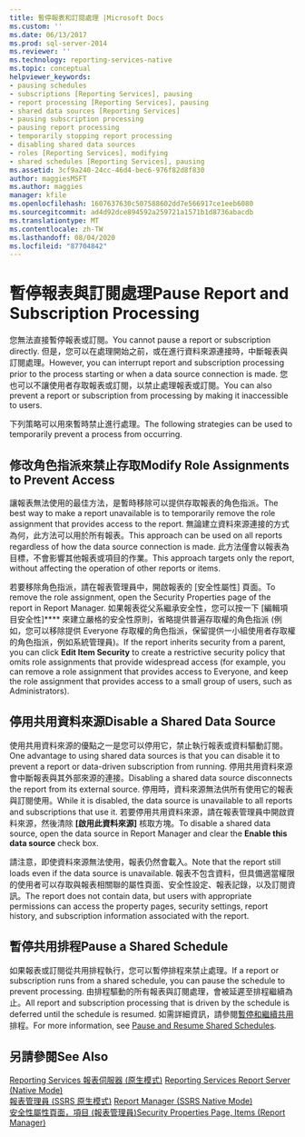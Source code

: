 ```yaml
---
title: 暫停報表和訂閱處理 |Microsoft Docs
ms.custom: ''
ms.date: 06/13/2017
ms.prod: sql-server-2014
ms.reviewer: ''
ms.technology: reporting-services-native
ms.topic: conceptual
helpviewer_keywords:
- pausing schedules
- subscriptions [Reporting Services], pausing
- report processing [Reporting Services], pausing
- shared data sources [Reporting Services]
- pausing subscription processing
- pausing report processing
- temporarily stopping report processing
- disabling shared data sources
- roles [Reporting Services], modifying
- shared schedules [Reporting Services], pausing
ms.assetid: 3cf9a240-24cc-46d4-bec6-976f82d8f830
author: maggiesMSFT
ms.author: maggies
manager: kfile
ms.openlocfilehash: 1607637630c507588602dd7e566917ce1eeb6080
ms.sourcegitcommit: ad4d92dce894592a259721a1571b1d8736abacdb
ms.translationtype: MT
ms.contentlocale: zh-TW
ms.lasthandoff: 08/04/2020
ms.locfileid: "87704842"
---
```

# <a name="pause-report-and-subscription-processing"></a><span data-ttu-id="95a58-102">暫停報表與訂閱處理</span><span class="sxs-lookup"><span data-stu-id="95a58-102">Pause Report and Subscription Processing</span></span>
  <span data-ttu-id="95a58-103">您無法直接暫停報表或訂閱。</span><span class="sxs-lookup"><span data-stu-id="95a58-103">You cannot pause a report or subscription directly.</span></span> <span data-ttu-id="95a58-104">但是，您可以在處理開始之前，或在進行資料來源連接時，中斷報表與訂閱處理。</span><span class="sxs-lookup"><span data-stu-id="95a58-104">However, you can interrupt report and subscription processing prior to the process starting or when a data source connection is made.</span></span> <span data-ttu-id="95a58-105">您也可以不讓使用者存取報表或訂閱，以禁止處理報表或訂閱。</span><span class="sxs-lookup"><span data-stu-id="95a58-105">You can also prevent a report or subscription from processing by making it inaccessible to users.</span></span>  
  
 <span data-ttu-id="95a58-106">下列策略可以用來暫時禁止進行處理。</span><span class="sxs-lookup"><span data-stu-id="95a58-106">The following strategies can be used to temporarily prevent a process from occurring.</span></span>  
  
## <a name="modify-role-assignments-to-prevent-access"></a><span data-ttu-id="95a58-107">修改角色指派來禁止存取</span><span class="sxs-lookup"><span data-stu-id="95a58-107">Modify Role Assignments to Prevent Access</span></span>  
 <span data-ttu-id="95a58-108">讓報表無法使用的最佳方法，是暫時移除可以提供存取報表的角色指派。</span><span class="sxs-lookup"><span data-stu-id="95a58-108">The best way to make a report unavailable is to temporarily remove the role assignment that provides access to the report.</span></span> <span data-ttu-id="95a58-109">無論建立資料來源連接的方式為何，此方法可以用於所有報表。</span><span class="sxs-lookup"><span data-stu-id="95a58-109">This approach can be used on all reports regardless of how the data source connection is made.</span></span> <span data-ttu-id="95a58-110">此方法僅會以報表為目標，不會影響其他報表或項目的作業。</span><span class="sxs-lookup"><span data-stu-id="95a58-110">This approach targets only the report, without affecting the operation of other reports or items.</span></span>  
  
 <span data-ttu-id="95a58-111">若要移除角色指派，請在報表管理員中，開啟報表的 [安全性屬性] 頁面。</span><span class="sxs-lookup"><span data-stu-id="95a58-111">To remove the role assignment, open the Security Properties page of the report in Report Manager.</span></span> <span data-ttu-id="95a58-112">如果報表從父系繼承安全性，您可以按一下 [編輯項目安全性]\*\*\*\* 來建立嚴格的安全性原則，省略提供普遍存取權的角色指派 (例如，您可以移除提供 Everyone 存取權的角色指派，保留提供一小組使用者存取權的角色指派，例如系統管理員)。</span><span class="sxs-lookup"><span data-stu-id="95a58-112">If the report inherits security from a parent, you can click **Edit Item Security** to create a restrictive security policy that omits role assignments that provide widespread access (for example, you can remove a role assignment that provides access to Everyone, and keep the role assignment that provides access to a small group of users, such as Administrators).</span></span>  
  
## <a name="disable-a-shared-data-source"></a><span data-ttu-id="95a58-113">停用共用資料來源</span><span class="sxs-lookup"><span data-stu-id="95a58-113">Disable a Shared Data Source</span></span>  
 <span data-ttu-id="95a58-114">使用共用資料來源的優點之一是您可以停用它，禁止執行報表或資料驅動訂閱。</span><span class="sxs-lookup"><span data-stu-id="95a58-114">One advantage to using shared data sources is that you can disable it to prevent a report or data-driven subscription from running.</span></span> <span data-ttu-id="95a58-115">停用共用資料來源會中斷報表與其外部來源的連接。</span><span class="sxs-lookup"><span data-stu-id="95a58-115">Disabling a shared data source disconnects the report from its external source.</span></span> <span data-ttu-id="95a58-116">停用時，資料來源無法供所有使用它的報表與訂閱使用。</span><span class="sxs-lookup"><span data-stu-id="95a58-116">While it is disabled, the data source is unavailable to all reports and subscriptions that use it.</span></span> <span data-ttu-id="95a58-117">若要停用共用資料來源，請在報表管理員中開啟資料來源，然後清除 **[啟用此資料來源]** 核取方塊。</span><span class="sxs-lookup"><span data-stu-id="95a58-117">To disable a shared data source, open the data source in Report Manager and clear the **Enable this data source** check box.</span></span>  
  
 <span data-ttu-id="95a58-118">請注意，即使資料來源無法使用，報表仍然會載入。</span><span class="sxs-lookup"><span data-stu-id="95a58-118">Note that the report still loads even if the data source is unavailable.</span></span> <span data-ttu-id="95a58-119">報表不包含資料，但具備適當權限的使用者可以存取與報表相關聯的屬性頁面、安全性設定、報表記錄，以及訂閱資訊。</span><span class="sxs-lookup"><span data-stu-id="95a58-119">The report does not contain data, but users with appropriate permissions can access the property pages, security settings, report history, and subscription information associated with the report.</span></span>  
  
## <a name="pause-a-shared-schedule"></a><span data-ttu-id="95a58-120">暫停共用排程</span><span class="sxs-lookup"><span data-stu-id="95a58-120">Pause a Shared Schedule</span></span>  
 <span data-ttu-id="95a58-121">如果報表或訂閱從共用排程執行，您可以暫停排程來禁止處理。</span><span class="sxs-lookup"><span data-stu-id="95a58-121">If a report or subscription runs from a shared schedule, you can pause the schedule to prevent processing.</span></span> <span data-ttu-id="95a58-122">由排程驅動的所有報表與訂閱處理，會被延遲至排程繼續為止。</span><span class="sxs-lookup"><span data-stu-id="95a58-122">All report and subscription processing that is driven by the schedule is deferred until the schedule is resumed.</span></span> <span data-ttu-id="95a58-123">如需詳細資訊，請參閱[暫停和繼續共用](schedules.md)排程。</span><span class="sxs-lookup"><span data-stu-id="95a58-123">For more information, see [Pause and Resume Shared Schedules](schedules.md).</span></span>  
  
## <a name="see-also"></a><span data-ttu-id="95a58-124">另請參閱</span><span class="sxs-lookup"><span data-stu-id="95a58-124">See Also</span></span>  
 <span data-ttu-id="95a58-125">[Reporting Services 報表伺服器 &#40;原生模式&#41;](../report-server/reporting-services-report-server-native-mode.md) </span><span class="sxs-lookup"><span data-stu-id="95a58-125">[Reporting Services Report Server &#40;Native Mode&#41;](../report-server/reporting-services-report-server-native-mode.md) </span></span>  
 <span data-ttu-id="95a58-126">[報表管理員 &#40;SSRS 原生模式&#41;](../report-manager-ssrs-native-mode.md) </span><span class="sxs-lookup"><span data-stu-id="95a58-126">[Report Manager  &#40;SSRS Native Mode&#41;](../report-manager-ssrs-native-mode.md) </span></span>  
 [<span data-ttu-id="95a58-127">安全性屬性頁面，項目 &#40;報表管理員&#41;</span><span class="sxs-lookup"><span data-stu-id="95a58-127">Security Properties Page, Items &#40;Report Manager&#41;</span></span>](../security-properties-page-items-report-manager.md)  
  
  
